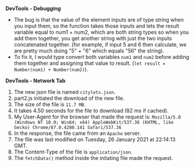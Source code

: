 **DevTools - Debugging**
- The bug is that the value of the element inputs are of type string when you input them, so the function takes those inputs and lets the result variable equal to num1 + num2, which are both string types so when you add them together, you get another string with just the two inputs concatenated together. (for example, if input 5 and 6 then calculate, we are pretty much doing "5" + "6" which equals "56" the string).
- To fix it, I would type convert both variables `num1` and `num2` before adding them together and assigning that value to result. (`let result = Number(num1) + Number(num2)`).

**DevTools - Network Tab**
1. The new json file is named `citylots.json`.
2. part2.js initiated the download of the new file.
3. The size of the file is `11.7 MB`.
4. It takes 4.50 seconds for the file to download (82 ms if cached).
5. My User-Agent for the browser that made the request is: `Mozilla/5.0 (Windows NT 10.0; Win64; x64) AppleWebKit/537.36 (KHTML, like Gecko) Chrome/87.0.4280.141 Safari/537.36`
6. In the response, the file came from an `Apache` server.
7. The file was last modified on Tuesday, 26 January 2021 at 22:14:13 GMT.
8. The Content-Type of the file is `application/json`.
9. The `fetchData()` method inside the initating file made the request.